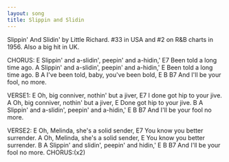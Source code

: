 ```yaml
---
layout: song
title: Slippin and Slidin
---
```

Slippin' And Slidin' by Little Richard.
#33 in USA and #2 on R&B charts in 1956.
Also a big hit in UK.
 
CHORUS:
E
Slippin' and a-slidin', peepin' and a-hidin,'
                      E7
Been told a long time ago.
A
Slippin' and a-slidin', peepin' and a-hidin,'
E
Been told a long time ago.
B                     A
I've been told, baby, you've been bold,
         E                B    B7
And I'll be your fool, no more. 

VERSE1:
E
Oh, big conniver, nothin' but a jiver,
                            E7
I done got hip to your jive.
A
Oh, big conniver, nothin' but a jiver,
E
Done got hip to your jive.
B                       A
Slippin' and a-slidin', peepin' and a-hidin,'
         E               B    B7
And I'll be your fool no more. 

VERSE2:
E
Oh, Melinda, she's a solid sender,
                              E7
You know you better surrender.
A
Oh, Melinda, she's a solid sender,
    E
You know you better surrender.
B                     A
Slippin' and slidin', peepin' and hidin,'
         E               B    B7
And I'll be your fool no more. 
CHORUS:(x2)